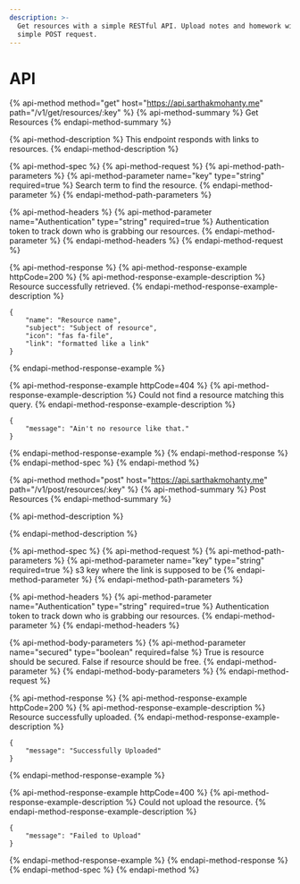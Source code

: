 ```yaml
---
description: >-
  Get resources with a simple RESTful API. Upload notes and homework with a
  simple POST request.
---
```


# API

{% api-method method="get" host="https://api.sarthakmohanty.me" path="/v1/get/resources/:key" %}
{% api-method-summary %}
Get Resources
{% endapi-method-summary %}

{% api-method-description %}
This endpoint responds with links to resources.
{% endapi-method-description %}

{% api-method-spec %}
{% api-method-request %}
{% api-method-path-parameters %}
{% api-method-parameter name="key" type="string" required=true %}
Search term to find the resource.
{% endapi-method-parameter %}
{% endapi-method-path-parameters %}

{% api-method-headers %}
{% api-method-parameter name="Authentication" type="string" required=true %}
Authentication token to track down who is grabbing our resources.
{% endapi-method-parameter %}
{% endapi-method-headers %}
{% endapi-method-request %}

{% api-method-response %}
{% api-method-response-example httpCode=200 %}
{% api-method-response-example-description %}
Resource successfully retrieved.
{% endapi-method-response-example-description %}

```
{
    "name": "Resource name",
    "subject": "Subject of resource",
    "icon": "fas fa-file",
    "link": "formatted like a link"
}
```
{% endapi-method-response-example %}

{% api-method-response-example httpCode=404 %}
{% api-method-response-example-description %}
Could not find a resource matching this query.
{% endapi-method-response-example-description %}

```
{
    "message": "Ain't no resource like that."
}
```
{% endapi-method-response-example %}
{% endapi-method-response %}
{% endapi-method-spec %}
{% endapi-method %}

{% api-method method="post" host="https://api.sarthakmohanty.me" path="/v1/post/resources/:key" %}
{% api-method-summary %}
Post Resources
{% endapi-method-summary %}

{% api-method-description %}

{% endapi-method-description %}

{% api-method-spec %}
{% api-method-request %}
{% api-method-path-parameters %}
{% api-method-parameter name="key" type="string" required=true %}
s3 key where the link is supposed to be
{% endapi-method-parameter %}
{% endapi-method-path-parameters %}

{% api-method-headers %}
{% api-method-parameter name="Authentication" type="string" required=true %}
Authentication token to track down who is grabbing our resources.
{% endapi-method-parameter %}
{% endapi-method-headers %}

{% api-method-body-parameters %}
{% api-method-parameter name="secured" type="boolean" required=false %}
True is resource should be secured. False if resource should be free.
{% endapi-method-parameter %}
{% endapi-method-body-parameters %}
{% endapi-method-request %}

{% api-method-response %}
{% api-method-response-example httpCode=200 %}
{% api-method-response-example-description %}
Resource successfully uploaded.
{% endapi-method-response-example-description %}

```
{
    "message": "Successfully Uploaded"
}
```
{% endapi-method-response-example %}

{% api-method-response-example httpCode=400 %}
{% api-method-response-example-description %}
Could not upload the resource.
{% endapi-method-response-example-description %}

```
{
    "message": "Failed to Upload"
}
```
{% endapi-method-response-example %}
{% endapi-method-response %}
{% endapi-method-spec %}
{% endapi-method %}

